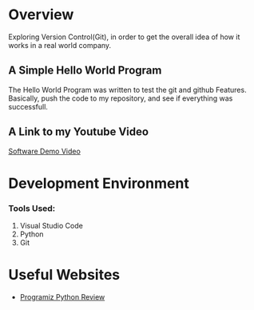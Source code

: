 # Overview

Exploring Version Control(Git), in order to get the overall idea of how it works in a real world company.

## A Simple Hello World Program

The Hello World Program was written to test the git and github Features. Basically, push the code to my repository, and see if everything was successfull.

## A Link to my Youtube Video

[Software Demo Video](http://youtube.link.goes.here)

# Development Environment

### Tools Used:

1. Visual Studio Code
2. Python
3. Git

# Useful Websites

- [Programiz Python Review ](https://www.programiz.com/python-programming/tutorial)
